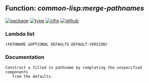 ## Function: ***common-lisp:merge-pathnames***
[![package](https://img.shields.io/badge/Package-COMMON--LISP-5f9ea0.svg?style=social&colorA=999999)](../) [![type](https://img.shields.io/badge/Type-Function-5f9ea0.svg?style=social&colorA=999999)](../#function) [![clhs](https://img.shields.io/badge/CLHS-MERGE--PATHNAMES-5f9ea0.svg?style=social&colorA=999999)](http://www.lispworks.com/documentation/HyperSpec/Body/f_merge_.htm) [![github](https://img.shields.io/badge/GitHub-View_the_source-5f9ea0.svg?style=social&colorA=999999&logo=github)](https://github.com/sbcl/sbcl/blob/master/src/code/target-pathname.lisp/) 
### Lambda list
```
(PATHNAME &OPTIONAL DEFAULTS DEFAULT-VERSION)
```
### Documentation
```
Construct a filled in pathname by completing the unspecified components
   from the defaults.
```
